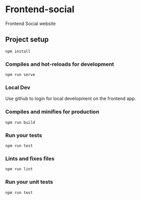 # Frontend-social

Frontend Social website

## Project setup

```
npm install
```

### Compiles and hot-reloads for development

```
npm run serve
```

### Local Dev
Use github to login for local development on the frontend app.

### Compiles and minifies for production

```
npm run build
```

### Run your tests

```
npm run test
```

### Lints and fixes files

```
npm run lint
```

### Run your unit tests

```
npm run test
```
